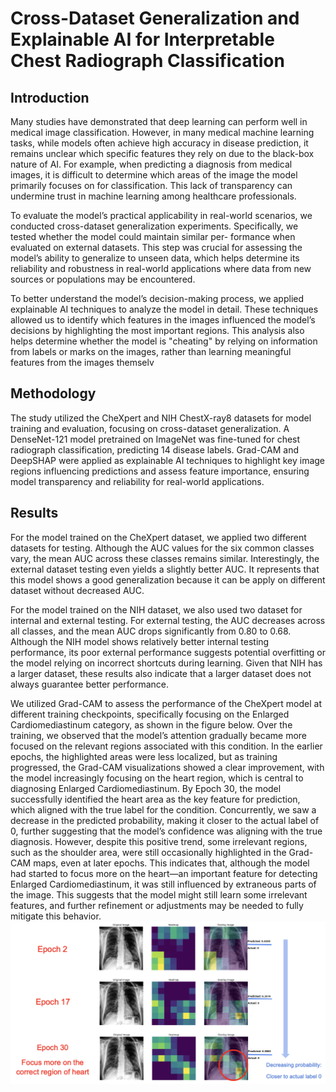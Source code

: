 # Cross-Dataset Generalization and Explainable AI for Interpretable Chest Radiograph Classification

## Introduction

Many studies have demonstrated that deep learning can perform well in medical image classification.
However, in many medical machine learning tasks, while models often achieve high accuracy in
disease prediction, it remains unclear which specific features they rely on due to the black-box nature
of AI. For example, when predicting a diagnosis from medical images, it is difficult to determine
which areas of the image the model primarily focuses on for classification. This lack of transparency
can undermine trust in machine learning among healthcare professionals.

To evaluate the model’s practical applicability in real-world scenarios, we conducted cross-dataset
generalization experiments. Specifically, we tested whether the model could maintain similar per-
formance when evaluated on external datasets. This step was crucial for assessing the model’s
ability to generalize to unseen data, which helps determine its reliability and robustness in real-world
applications where data from new sources or populations may be encountered.

To better understand the model’s decision-making process, we applied explainable AI techniques to
analyze the model in detail. These techniques allowed us to identify which features in the images
influenced the model’s decisions by highlighting the most important regions. This analysis also helps
determine whether the model is "cheating" by relying on information from labels or marks on the
images, rather than learning meaningful features from the images themselv

## Methodology

The study utilized the CheXpert and NIH ChestX-ray8 datasets for model training and evaluation, focusing on cross-dataset generalization. 
A DenseNet-121 model pretrained on ImageNet was fine-tuned for chest radiograph classification, predicting 14 disease labels. 
Grad-CAM and DeepSHAP were applied as explainable AI techniques to highlight key image regions influencing predictions and assess feature importance, ensuring model transparency and reliability for real-world applications.

## Results

For the model trained on the CheXpert dataset, we applied two different datasets for testing. Although the AUC values for the six common classes vary, the mean AUC across these classes remains similar. Interestingly, the external dataset testing even yields a slightly better AUC. It represents that this model shows a good generalization because it can be apply on different dataset without decreased AUC.

For the model trained on the NIH dataset, we also used two dataset for internal and external testing. For external testing, the AUC decreases across all classes, and the mean AUC drops significantly from 0.80 to 0.68. Although the NIH model shows relatively better internal testing performance, its poor external performance suggests potential overfitting or the model relying on incorrect shortcuts during learning. Given that NIH has a larger dataset, these results also indicate that a larger dataset does not always guarantee better performance.

We utilized Grad-CAM to assess the performance of the CheXpert model at different training
checkpoints, specifically focusing on the Enlarged Cardiomediastinum category, as shown in the figure below. Over the training, we observed that the model’s attention gradually became more focused on the
relevant regions associated with this condition. In the earlier epochs, the highlighted areas were less
localized, but as training progressed, the Grad-CAM visualizations showed a clear improvement,
with the model increasingly focusing on the heart region, which is central to diagnosing Enlarged
Cardiomediastinum.
By Epoch 30, the model successfully identified the heart area as the key feature for prediction, which
aligned with the true label for the condition. Concurrently, we saw a decrease in the predicted
probability, making it closer to the actual label of 0, further suggesting that the model’s confidence
was aligning with the true diagnosis.
However, despite this positive trend, some irrelevant regions, such as the shoulder area, were still
occasionally highlighted in the Grad-CAM maps, even at later epochs. This indicates that, although
the model had started to focus more on the heart—an important feature for detecting Enlarged
Cardiomediastinum, it was still influenced by extraneous parts of the image. This suggests that the
model might still learn some irrelevant features, and further refinement or adjustments may be needed
to fully mitigate this behavior.
![Grad-CAM on images](images/GradCAM.png)
